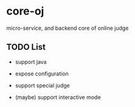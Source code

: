 # core-oj
micro-service, and backend core of online judge

## TODO List

+ support java

+ expose configuration

+ support special judge

+ (maybe) support interactive mode


